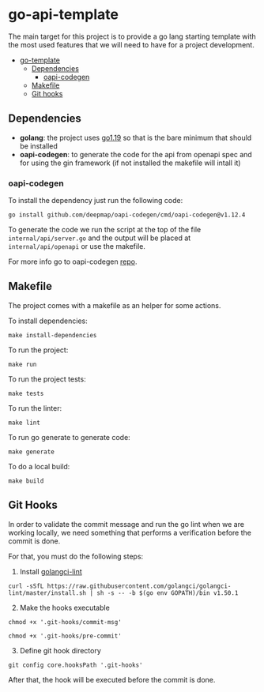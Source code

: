 # go-api-template
The main target for this project is to provide a go lang starting template with the most used features that we will need to have for a project development.

- [go-template](#go-template)
  - [Dependencies](#dependencies)
    - [oapi-codegen](#oapi-codegen)
  - [Makefile](#makefile)
  - [Git hooks](#git-hooks)


## Dependencies

- **golang**: the project uses [go1.19](https://go.dev/dl/) so that is the bare minimum that should be installed
- **oapi-codegen**: to generate the code for the api from openapi spec and for using the gin framework (if not installed the makefile will intall it)

### oapi-codegen

To install the dependency just run the following code:

```
go install github.com/deepmap/oapi-codegen/cmd/oapi-codegen@v1.12.4
```

To generate the code we run the script at the top of the file `internal/api/server.go` and the output will be placed at `internal/api/openapi` or use the makefile.

For more info go to oapi-codegen [repo](https://github.com/deepmap/oapi-codegen).

## Makefile

The project comes with a makefile as an helper for some actions.

To install dependencies:

```shell
make install-dependencies
```

To run the project:

```shell
make run
```

To run the project tests:

```shell
make tests
```

To run the linter:

```shell
make lint
```

To run go generate to generate code:

```shell
make generate
```

To do a local build:

```shell
make build
```

## Git Hooks

In order to validate the commit message and run the go lint when we are working locally, we need something that performs a verification before the commit is done.

For that, you must do the following steps:

1. Install [golangci-lint](https://golangci-lint.run/usage/install/)

```
curl -sSfL https://raw.githubusercontent.com/golangci/golangci-lint/master/install.sh | sh -s -- -b $(go env GOPATH)/bin v1.50.1
```

2. Make the hooks executable

```
chmod +x '.git-hooks/commit-msg'
```

```
chmod +x '.git-hooks/pre-commit'
```

3. Define git hook directory

```
git config core.hooksPath '.git-hooks'
```

After that, the hook will be executed before the commit is done.